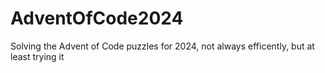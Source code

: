 # AdventOfCode2024
Solving the Advent of Code puzzles for 2024, not always efficently, but at least trying it
